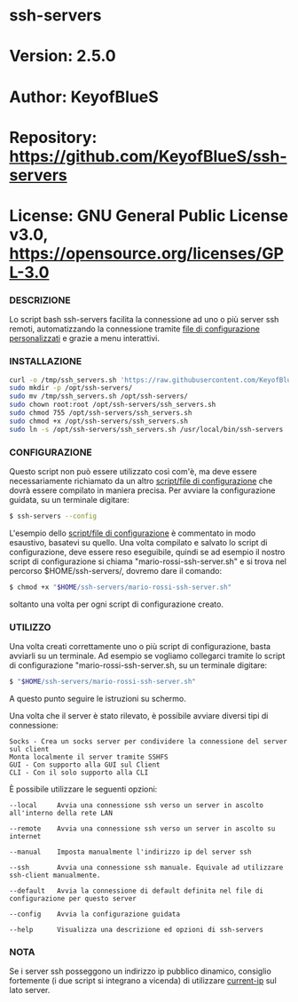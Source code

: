 # ssh-servers

# Version:    2.5.0
# Author:     KeyofBlueS
# Repository: https://github.com/KeyofBlueS/ssh-servers
# License:    GNU General Public License v3.0, https://opensource.org/licenses/GPL-3.0

### DESCRIZIONE
Lo script bash ssh-servers facilita la connessione ad uno o più server ssh remoti, automatizzando la connessione tramite
[file di configurazione personalizzati](https://github.com/KeyofBlueS/ssh-servers/blob/master/Esempio-configurazione-ssh-server.sh) e grazie a menu interattivi.

### INSTALLAZIONE
```sh
curl -o /tmp/ssh_servers.sh 'https://raw.githubusercontent.com/KeyofBlueS/ssh-servers/master/ssh_servers.sh'
sudo mkdir -p /opt/ssh-servers/
sudo mv /tmp/ssh_servers.sh /opt/ssh-servers/
sudo chown root:root /opt/ssh-servers/ssh_servers.sh
sudo chmod 755 /opt/ssh-servers/ssh_servers.sh
sudo chmod +x /opt/ssh-servers/ssh_servers.sh
sudo ln -s /opt/ssh-servers/ssh_servers.sh /usr/local/bin/ssh-servers
```

### CONFIGURAZIONE
Questo script non può essere utilizzato così com'è, ma deve essere necessariamente richiamato da un altro [script/file di configurazione](https://github.com/KeyofBlueS/ssh-servers/blob/master/Esempio-configurazione-ssh-server.sh)
che dovrà essere compilato in maniera precisa.
Per avviare la configurazione guidata, su un terminale digitare:
```sh
$ ssh-servers --config
```
L'esempio dello [script/file di configurazione](https://github.com/KeyofBlueS/ssh-servers/blob/master/Esempio-configurazione-ssh-server.sh) è commentato in modo esaustivo, basatevi su quello.
Una volta compilato e salvato lo script di configurazione, deve essere reso eseguibile, quindi se ad esempio il nostro script di configurazione si chiama "mario-rossi-ssh-server.sh" e si trova nel percorso $HOME/ssh-servers/, dovremo dare il comando:
```sh
$ chmod +x "$HOME/ssh-servers/mario-rossi-ssh-server.sh"
```
soltanto una volta per ogni script di configurazione creato.

### UTILIZZO
Una volta creati correttamente uno o più script di configurazione, basta avviarli su un terminale.
Ad esempio se vogliamo collegarci tramite lo script di configurazione "mario-rossi-ssh-server.sh, su un terminale digitare:
```sh
$ "$HOME/ssh-servers/mario-rossi-ssh-server.sh"
```

A questo punto seguire le istruzioni su schermo.

Una volta che il server è stato rilevato, è possibile avviare diversi tipi di connessione:
```
Socks - Crea un socks server per condividere la connessione del server sul client
Monta localmente il server tramite SSHFS
GUI - Con supporto alla GUI sul Client
CLI - Con il solo supporto alla CLI
```
È possibile utilizzare le seguenti opzioni:
```
--local		Avvia una connessione ssh verso un server in ascolto all'interno della rete LAN

--remote	Avvia una connessione ssh verso un server in ascolto su internet

--manual	Imposta manualmente l'indirizzo ip del server ssh

--ssh		Avvia una connessione ssh manuale. Equivale ad utilizzare ssh-client manualmente.

--default	Avvia la connessione di default definita nel file di configurazione per questo server

--config	Avvia la configurazione guidata

--help		Visualizza una descrizione ed opzioni di ssh-servers
```

### NOTA
Se i server ssh posseggono un indirizzo ip pubblico dinamico, consiglio fortemente (i due script si integrano a vicenda) di
utilizzare [current-ip](https://github.com/KeyofBlueS/current-ip) sul lato server.
